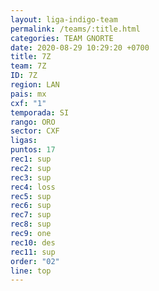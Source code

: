 ```yaml
---
layout: liga-indigo-team
permalink: /teams/:title.html
categories: TEAM GNORTE
date: 2020-08-29 10:29:20 +0700
title: 7Z
team: 7Z
ID: 7Z
region: LAN
pais: mx
cxf: "1"
temporada: SI
rango: ORO
sector: CXF
ligas: 
puntos: 17
rec1: sup
rec2: sup
rec3: sup
rec4: loss
rec5: sup
rec6: sup
rec7: sup
rec8: sup
rec9: one
rec10: des
rec11: sup
order: "02"
line: top
---
```



